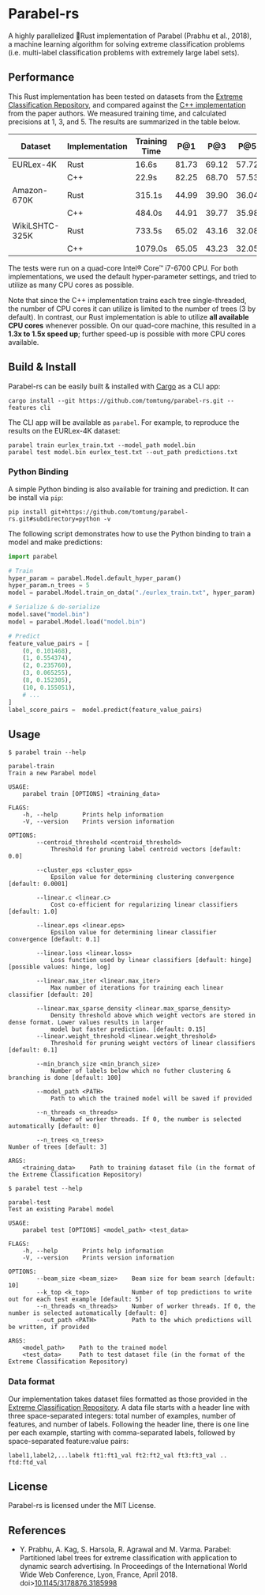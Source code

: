 # Parabel-rs

A highly parallelized 🦀Rust implementation of Parabel (Prabhu et al., 2018), a machine learning algorithm for solving extreme classification problems (i.e. multi-label classification problems with extremely large label sets).

## Performance

This Rust implementation has been tested on datasets from the [Extreme Classification Repository](http://manikvarma.org/downloads/XC/XMLRepository.html), and compared against the [C++ implementation](http://manikvarma.org/code/Parabel/download.html) from the paper authors. We measured training time, and calculated precisions at 1, 3, and 5. The results are summarized in the table below.

|     Dataset    | Implementation | Training Time |  P@1  |  P@3  |  P@5  |
| -------------- | -------------- | ------------- | ----- | ----- | ----- |
|    EURLex-4K   |      Rust      |      16.6s    | 81.73 | 69.12 | 57.72 |
|                |      C++       |      22.9s    | 82.25 | 68.70 | 57.53 |
|   Amazon-670K  |      Rust      |     315.1s    | 44.99 | 39.90 | 36.04 |
|                |      C++       |     484.0s    | 44.91 | 39.77 | 35.98 |
| WikiLSHTC-325K |      Rust      |     733.5s    | 65.02 | 43.16 | 32.08 |
|                |      C++       |    1079.0s    | 65.05 | 43.23 | 32.05 |

The tests were run on a quad-core Intel® Core™ i7-6700 CPU. For both implementations, we used the default hyper-parameter settings, and tried to utilize as many CPU cores as possible.

Note that since the C++ implementation trains each tree single-threaded, the number of CPU cores it can utilize is limited to the number of trees (3 by default). In contrast, our Rust implementation is able to utilize **all available CPU cores** whenever possible. On our quad-core machine, this resulted in a **1.3x to 1.5x speed up**; further speed-up is possible with more CPU cores available.

## Build & Install
Parabel-rs can be easily built & installed with [Cargo](https://doc.rust-lang.org/cargo/getting-started/installation.html) as a CLI app:
```
cargo install --git https://github.com/tomtung/parabel-rs.git --features cli
```

The CLI app will be available as `parabel`. For example, to reproduce the results on the EURLex-4K dataset:
```
parabel train eurlex_train.txt --model_path model.bin
parabel test model.bin eurlex_test.txt --out_path predictions.txt
```


### Python Binding

A simple Python binding is also available for training and prediction. It can be install via `pip`:

```
pip install git+https://github.com/tomtung/parabel-rs.git#subdirectory=python -v
```

The following script demonstrates how to use the Python binding to train a model and make predictions:

```python
import parabel

# Train
hyper_param = parabel.Model.default_hyper_param()
hyper_param.n_trees = 5
model = parabel.Model.train_on_data("./eurlex_train.txt", hyper_param)

# Serialize & de-serialize
model.save("model.bin")
model = parabel.Model.load("model.bin")

# Predict
feature_value_pairs = [
    (0, 0.101468),
    (1, 0.554374),
    (2, 0.235760),
    (3, 0.065255),
    (8, 0.152305),
    (10, 0.155051),
    # ...
]
label_score_pairs =  model.predict(feature_value_pairs)
```

## Usage
```
$ parabel train --help

parabel-train
Train a new Parabel model

USAGE:
    parabel train [OPTIONS] <training_data>

FLAGS:
    -h, --help       Prints help information
    -V, --version    Prints version information

OPTIONS:
        --centroid_threshold <centroid_threshold>
            Threshold for pruning label centroid vectors [default: 0.0]

        --cluster_eps <cluster_eps>
            Epsilon value for determining clustering convergence [default: 0.0001]

        --linear.c <linear.c>
            Cost co-efficient for regularizing linear classifiers [default: 1.0]

        --linear.eps <linear.eps>
            Epsilon value for determining linear classifier convergence [default: 0.1]

        --linear.loss <linear.loss>
            Loss function used by linear classifiers [default: hinge]  [possible values: hinge, log]

        --linear.max_iter <linear.max_iter>
            Max number of iterations for training each linear classifier [default: 20]

        --linear.max_sparse_density <linear.max_sparse_density>
            Density threshold above which weight vectors are stored in dense format. Lower values results in larger
            model but faster prediction. [default: 0.15]
        --linear.weight_threshold <linear.weight_threshold>
            Threshold for pruning weight vectors of linear classifiers [default: 0.1]

        --min_branch_size <min_branch_size>
            Number of labels below which no futher clustering & branching is done [default: 100]

        --model_path <PATH>
            Path to which the trained model will be saved if provided

        --n_threads <n_threads>
            Number of worker threads. If 0, the number is selected automatically [default: 0]

        --n_trees <n_trees>                                        Number of trees [default: 3]

ARGS:
    <training_data>    Path to training dataset file (in the format of the Extreme Classification Repository)
```

```
$ parabel test --help

parabel-test
Test an existing Parabel model

USAGE:
    parabel test [OPTIONS] <model_path> <test_data>

FLAGS:
    -h, --help       Prints help information
    -V, --version    Prints version information

OPTIONS:
        --beam_size <beam_size>    Beam size for beam search [default: 10]
        --k_top <k_top>            Number of top predictions to write out for each test example [default: 5]
        --n_threads <n_threads>    Number of worker threads. If 0, the number is selected automatically [default: 0]
        --out_path <PATH>          Path to the which predictions will be written, if provided

ARGS:
    <model_path>    Path to the trained model
    <test_data>     Path to test dataset file (in the format of the Extreme Classification Repository)
```

### Data format

Our implementation takes dataset files formatted as those provided in the [Extreme Classification Repository](http://manikvarma.org/downloads/XC/XMLRepository.html). A data file starts with a header line with three space-separated integers: total number of examples, number of features, and number of labels. Following the header line, there is one line per each example, starting with comma-separated labels, followed by space-separated feature:value pairs:
```
label1,label2,...labelk ft1:ft1_val ft2:ft2_val ft3:ft3_val .. ftd:ftd_val
```

## License
Parabel-rs is licensed under the MIT License.

## References
- Y. Prabhu, A. Kag, S. Harsola, R. Agrawal and M. Varma. Parabel: Partitioned label trees for extreme classification with application to dynamic search advertising. In Proceedings of the International World Wide Web Conference, Lyon, France, April 2018. doi>[10.1145/3178876.3185998](https://doi.org/10.1145/3178876.3185998)
